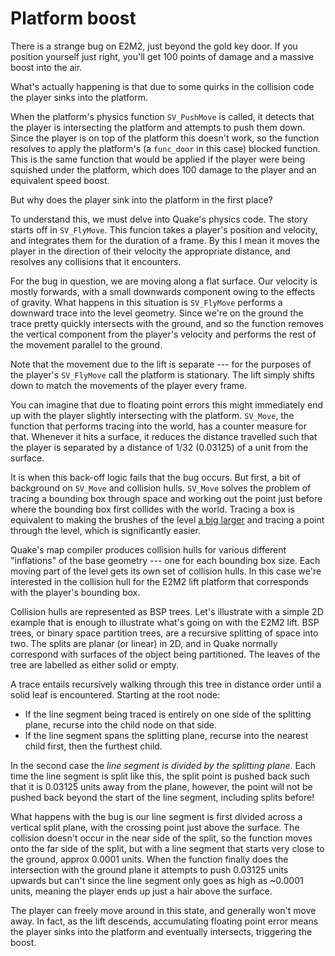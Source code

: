# Platform boost

There is a strange bug on E2M2, just beyond the gold key door.  If you position
yourself just right, you'll get 100 points of damage and a massive boost into
the air.

What's actually happening is that due to some quirks in the collision code the
player sinks into the platform.

When the platform's physics function `SV_PushMove` is called, it detects that
the player is intersecting the platform and attempts to push them down.
Since the player is on top of the platform this doesn't work, so the function
resolves to apply the platform's (a `func_door` in this case) blocked function.
This is the same function that would be applied if the player were being
squished under the platform, which does 100 damage to the player and an
equivalent speed boost.

But why does the player sink into the platform in the first place?

To understand this, we must delve into Quake's physics code.  The story starts
off in `SV_FlyMove`.  This funcion takes a player's position and velocity, and
integrates them for the duration of a frame.  By this I mean it moves the player
in the direction of their velocity the appropriate distance, and resolves any
collisions that it encounters.

For the bug in question, we are moving along a flat surface.  Our velocity is
mostly forwards, with a small downwards component owing to the effects of
gravity.  What happens in this situation is `SV_FlyMove` performs a downward
trace into the level geometry.  Since we're on the ground the trace pretty
quickly intersects with the ground, and so the function removes the vertical
component from the player's velocity and performs the rest of the movement
parallel to the ground.

Note that the movement due to the lift is separate --- for the purposes of the
player's `SV_FlyMove` call the platform is stationary.  The lift simply shifts
down to match the movements of the player every frame.

You can imagine that due to floating point errors this might immediately end up
with the player slightly intersecting with the platform.  `SV_Move`, the
function that performs tracing into the world, has a counter measure for that.
Whenever it hits a surface, it reduces the distance travelled such that the
player is separated by a distance of 1/32 (0.03125) of a unit from the surface.

It is when this back-off logic fails that the bug occurs.  But first, a bit of
background on `SV_Move` and collision hulls.  `SV_Move` solves the problem of
tracing a bounding box through space and working out the point just before where
the bounding box first collides with the world.  Tracing a box is equivalent to
making the brushes of the level
[a big larger](https://en.wikipedia.org/wiki/Minkowski_addition) and tracing a
point through the level, which is significantly easier.

Quake's map compiler produces collision hulls for various different "inflations"
of the base geometry --- one for each bounding box size.  Each moving part of
the level gets its own set of collision hulls.  In this case we're interested in
the collision hull for the E2M2 lift platform that corresponds with the player's
bounding box.

Collision hulls are represented as BSP trees.  Let's illustrate with a simple
2D example that is enough to illustrate what's going on with the E2M2 lift.
BSP trees, or binary space partition trees, are a recursive splitting of space
into two.  The splits are planar (or linear) in 2D, and in Quake normally
correspond with surfaces of the object being partitioned.  The leaves of the
tree are labelled as either solid or empty.

A trace entails recursively walking through this tree in distance order until a
solid leaf is encountered.  Starting at the root node:
- If the line segment being traced is entirely on one side of the splitting
  plane, recurse into the child node on that side.
- If the line segment spans the splitting plane, recurse into the nearest child
  first, then the furthest child.

In the second case the _line segment is divided by the splitting plane_.  Each
time the line segment is split like this,  the split point is pushed back such
that it is 0.03125 units away from the plane, however, the point will not be
pushed back beyond the start of the line segment, including splits before!

What happens with the bug is our line segment is first divided across a vertical
split plane, with the crossing point just above the surface.  The collision
doesn't occur in the near side of the split, so the function moves onto the far
side of the split, but with a line segment that starts very close to the ground,
approx 0.0001 units.  When the function finally does the intersection with the
ground plane it attempts to push 0.03125 units upwards but can't since the line
segment only goes as high as ~0.0001 units, meaning the player ends up just a
hair above the surface.

The player can freely move around in this state, and generally won't move away.
In fact, as the lift descends, accumulating floating point error means the
player sinks into the platform and eventually intersects, triggering the boost.
